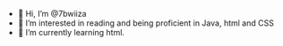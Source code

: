 - 👋 Hi, I’m @7bwiiza
- 👀 I’m interested in reading and being proficient in Java, html and CSS
- 🌱 I’m currently learning html.
